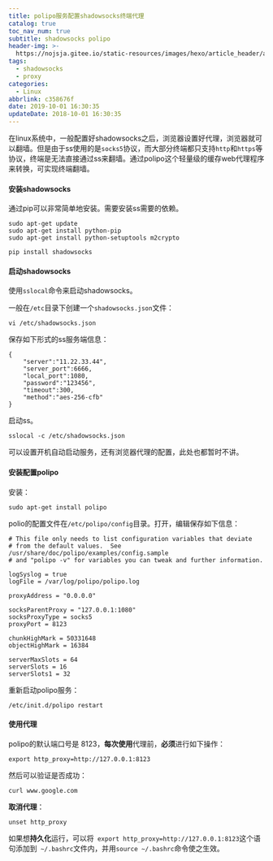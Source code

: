 ```yaml
---
title: polipo服务配置shadowsocks终端代理
catalog: true
toc_nav_num: true
subtitle: shadowsocks polipo
header-img: >-
  https://nojsja.gitee.io/static-resources/images/hexo/article_header/article_header.jpg
tags:
  - shadowsocks
  - proxy
categories:
  - Linux
abbrlink: c358676f
date: 2019-10-01 16:30:35
updateDate: 2018-10-01 16:30:35
---
```


在linux系统中，一般配置好shadowsocks之后，浏览器设置好代理，浏览器就可以翻墙。但是由于ss使用的是`socks5`协议，而大部分终端都只支持`http`和`https`等协议，终端是无法直接通过ss来翻墙。通过polipo这个轻量级的缓存web代理程序来转换，可实现终端翻墙。

#### 安装shadowsocks[](http://keliu.me/2018/12/08/ss/#%E5%AE%89%E8%A3%85shadowsocks)

通过pip可以非常简单地安装。需要安装ss需要的依赖。

```
sudo apt-get update
sudo apt-get install python-pip
sudo apt-get install python-setuptools m2crypto

pip install shadowsocks
```

#### 启动shadowsocks[](http://keliu.me/2018/12/08/ss/#%E5%90%AF%E5%8A%A8shadowsocks)

使用`sslocal`命令来启动shadowsocks。

一般在`/etc`目录下创建一个`shadowsocks.json`文件：

```
vi /etc/shadowsocks.json
```

保存如下形式的ss服务端信息：

```
{
    "server":"11.22.33.44",
    "server_port":6666,
    "local_port":1080,
    "password":"123456",
    "timeout":300,
    "method":"aes-256-cfb"
}
```

启动ss。

```
sslocal -c /etc/shadowsocks.json
```

可以设置开机自动启动服务，还有浏览器代理的配置，此处也都暂时不讲。

#### 安装配置polipo[](http://keliu.me/2018/12/08/ss/#%E5%AE%89%E8%A3%85%E9%85%8D%E7%BD%AEpolipo)

安装：

```
sudo apt-get install polipo
```

polio的配置文件在`/etc/polipo/config`目录。打开，编辑保存如下信息：

```
# This file only needs to list configuration variables that deviate
# from the default values.  See /usr/share/doc/polipo/examples/config.sample
# and "polipo -v" for variables you can tweak and further information.

logSyslog = true
logFile = /var/log/polipo/polipo.log

proxyAddress = "0.0.0.0"

socksParentProxy = "127.0.0.1:1080"
socksProxyType = socks5
proxyPort = 8123

chunkHighMark = 50331648
objectHighMark = 16384

serverMaxSlots = 64
serverSlots = 16
serverSlots1 = 32
```

重新启动polipo服务：

```
/etc/init.d/polipo restart
```

#### 使用代理[](http://keliu.me/2018/12/08/ss/#%E4%BD%BF%E7%94%A8%E4%BB%A3%E7%90%86)

polipo的默认端口号是 8123，**每次使用**代理前，**必须**进行如下操作：

```
export http_proxy=http://127.0.0.1:8123
```

然后可以验证是否成功：

```
curl www.google.com
```

**取消代理**：

```
unset http_proxy
```

如果想**持久化**运行，可以将` export http_proxy=http://127.0.0.1:8123`这个语句添加到` ~/.bashrc`文件内，并用`source ~/.bashrc`命令使之生效。
